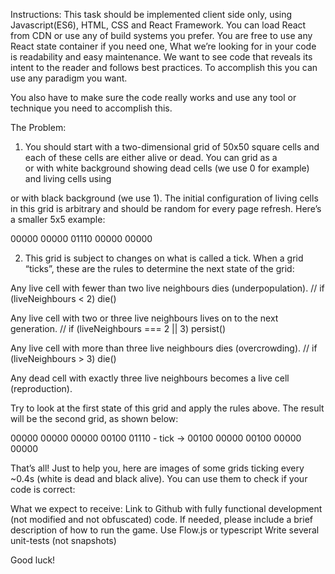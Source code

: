 Instructions:
This task should be implemented client side only, using Javascript(ES6), HTML, CSS and React Framework. You can load React 
from CDN or use any of build systems you prefer. You are free to use any React state container if you need one, What we’re 
looking for in your code is readability and easy maintenance. We want to see code that reveals its intent to the reader and 
follows best practices. To accomplish this you can use any paradigm you want.

You also have to make sure the code really works and use any tool or technique you need to accomplish this.

The Problem:
1. You should start with a two-dimensional grid of 50x50 square cells and each of these cells are either alive or dead.
 You can grid as a <div> or <td> with white background showing dead cells (we use 0 for example) and living cells using 
 <div> or <td> with black background (we use 1). The initial configuration of living cells in this grid is arbitrary and 
 should be random for every page refresh. Here’s a smaller 5x5 example:
 
00000
00000
01110
00000
00000
 
2. This grid is subject to changes on what is called a tick. When a grid “ticks”, these are the rules to determine the next state of the grid:
 
Any live cell with fewer than two live neighbours dies (underpopulation).
// if (liveNeighbours < 2) die()
 
Any live cell with two or three live neighbours lives on to the next generation.
// if (liveNeighbours === 2 || 3) persist()
 
Any live cell with more than three live neighbours dies (overcrowding).
// if (liveNeighbours > 3) die()
 
Any dead cell with exactly three live neighbours becomes a live cell (reproduction).
 
Try to look at the first state of this grid and apply the rules above. The result will be the second grid, as shown below:
 
00000           00000
00000           00100
01110 - tick -> 00100
00000           00100
00000           00000
 
That’s all! Just to help you, here are images of some grids ticking every ~0.4s (white is dead and black alive). 
You can use them to check if your code is correct:
 

 

 

 

 

 
What we expect to receive:
Link to Github with fully functional development (not modified and not obfuscated) code. 
If needed, please include a brief description of how to run the game. 
Use Flow.js or typescript
Write several unit-tests (not snapshots)


Good luck!
